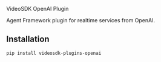 VideoSDK OpenAI Plugin

Agent Framework plugin for realtime services from OpenAI.

## Installation

```bash
pip install videosdk-plugins-openai
```